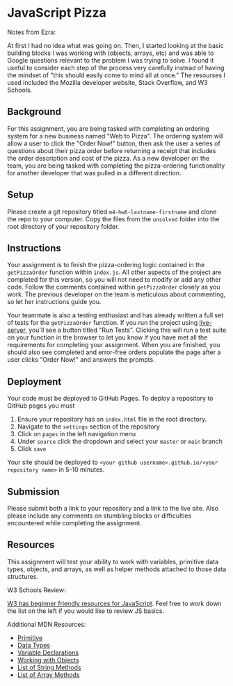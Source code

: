 # JavaScript Pizza

Notes from Ezra:

At first I had no idea what was going on. Then, I started looking at the basic building blocks I was working with (objects, arrays, etc) and was able to Google questions relevant to the problem I was trying to solve. I found it useful to consider each step of the process very carefully instead of having the mindset of "this should easily come to mind all at once." The resourses I used included the Mozilla developer website, Stack Overflow, and W3 Schools. 

## Background

For this assignment, you are being tasked with completing an ordering system for a new business named "Web to Pizza". The ordering system will allow a user to click the "Order Now!" button, then ask the user a series of questions about their pizza order before returning a receipt that includes the order description and cost of the pizza. As a new developer on the team, you are being tasked with completing the pizza-ordering functionality for another developer that was pulled in a different direction.

## Setup

Please create a git repository titled `m4-hw6-lastname-firstname` and clone the repo to your computer. Copy the files from the `unsolved` folder into the root directory of your repository folder.

## Instructions

Your assignment is to finish the pizza-ordering logic contained in the `getPizzaOrder` function within `index.js`. All other aspects of the project are completed for this version, so you will not need to modify or add any other code. Follow the comments contained within `getPizzaOrder` closely as you work. The previous developer on the team is meticulous about commenting, so let her instructions guide you.

Your teammate is also a testing enthusiast and has already written a full set of tests for the `getPizzaOrder` function. If you run the project using [live-server](https://marketplace.visualstudio.com/items?itemName=ritwickdey.LiveServer), you'll see a button titled "Run Tests". Clicking this will run a test suite on your function in the browser to let you know if you have met all the requirements for completing your assignment. When you are finished, you should also see completed and error-free orders populate the page after a user clicks "Order Now!" and answers the prompts.

## Deployment

Your code must be deployed to GitHub Pages. To deploy a repository to GitHub pages you must

1. Ensure your repository has an `index.html` file in the root directory.
1. Navigate to the `settings` section of the repository
1. Click on `pages` in the left navigation menu
1. Under `source` click the dropdown and select your `master` or `main` branch
1. Click `save`

Your site should be deployed to `<your github username>.github.io/<your repository name>` in 5-10 minutes.

## Submission

Please submit both a link to your repository and a link to the live site. Also please include any comments on stumbling blocks or difficulties encountered while completing the assignment.

## Resources

This assignment will test your ability to work with variables, primitive data types, objects, and arrays, as well as helper methods attached to those data structures.

W3 Schools Review:

[W3 has beginner friendly resources for JavaScript](https://www.w3schools.com/js/js_variables.asp). Feel free to work down the list on the left if you would like to review JS basics.

Additional MDN Resources:

- [Primitive](https://developer.mozilla.org/en-US/docs/Glossary/Primitive)
- [Data Types](https://developer.mozilla.org/en-US/docs/Web/JavaScript/Data_structures)
- [Variable Declarations](https://developer.mozilla.org/en-US/docs/Web/JavaScript/Guide/Grammar_and_types#declarations)
- [Working with Objects](https://developer.mozilla.org/en-US/docs/Web/JavaScript/Guide/Working_with_Objects)
- [List of String Methods](https://developer.mozilla.org/en-US/docs/Web/JavaScript/Reference/Global_Objects/String)
- [List of Array Methods](https://developer.mozilla.org/en-US/docs/Web/JavaScript/Reference/Global_Objects/Array)
